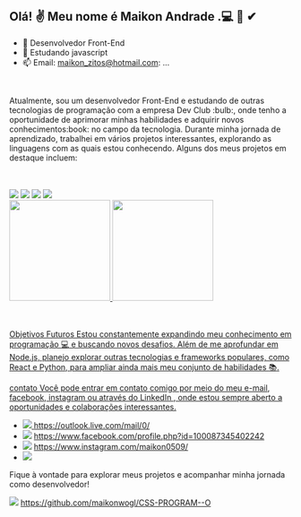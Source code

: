 
## Olá! :v: Meu nome é Maikon Andrade  .:computer: :notebook: ✔
- 🔭 Desenvolvedor Front-End
- 🌱 Estudando javascript  
- 📫 Email: maikon_zitos@hotmail.com: ...
<br>
<p> 
 Atualmente, sou um desenvolvedor Front-End e estudando de outras tecnologias de programação com a empresa Dev Club :bulb:, onde tenho a oportunidade de aprimorar minhas habilidades e adquirir novos conhecimentos:book: no campo da tecnologia.
Durante minha jornada de aprendizado, trabalhei em vários projetos interessantes, explorando as linguagens com as quais estou conhecendo. Alguns dos meus projetos em destaque incluem: 
</p>
<br>
<br>
<div> 
 <img src= "https://img.shields.io/badge/HTML5-E34F26?style=for-the-badge&logo=html5&logoColor=white" />
 <img src ="https://img.shields.io/badge/CSS3-1572B6?style=for-the-badge&logo=css3&logoColor=white"/>
 <img src= "https://img.shields.io/badge/JavaScript-F7DF1E?style=for-the-badge&logo=javascript&logoColor=black"/>
 <img src= "https://img.shields.io/badge/Node.js-43853D?style=for-the-badge&logo=node.js&logoColor=white"/>  
 </div>

<div>
<a href="https://github.com/maikonwogl">
<img height="180em" src=http://github-readme-stats.vercel.app/api?username=maikonwogl&show_icon=true-theme-dracula&include_all_commits=true&count_private=true"/>
<img height="180em" src=http://github-readme-stats.vercel.app/api/top-langs/?username=maikonwogl&layout=compact&langs_count-16&theme=dracula"/>
 </div>

 
 
 <br>

<br>

Objetivos Futuros
Estou constantemente expandindo meu conhecimento em programação :computer: e buscando novos desafios. Além de me aprofundar em Node.js, planejo explorar outras tecnologias e frameworks populares, como React e Python, para ampliar ainda mais meu conjunto de habilidades :books:.

contato
Você pode entrar em contato comigo por meio do meu e-mail, facebook, instagram ou através do LinkedIn , onde estou sempre aberto a oportunidades e colaborações interessantes.
- <img src= "https://img.shields.io/badge/Gmail-D14836?style=for-the-badge&logo=gmail&logoColor=white"/>         https://outlook.live.com/mail/0/
- <img src="https://img.shields.io/badge/Facebook-1877F2?style=for-the-badge&logo=facebook&logoColor=white"/>    https://www.facebook.com/profile.php?id=100087345402242
- <img src="https://img.shields.io/badge/Instagram-E4405F?style=for-the-badge&logo=instagram&logoColor=white"/>  https://www.instagram.com/maikon0509/
- <img src="https://img.shields.io/badge/LinkedIn-0077B5?style=for-the-badge&logo=linkedin&logoColor=white"/>

Fique à vontade para explorar meus projetos e acompanhar minha jornada como desenvolvedor!
<br>

<img src="https://img.shields.io/badge/GitHub-100000?style=for-the-badge&logo=github&logoColor=white"/> <a> https://github.com/maikonwogl/CSS-PROGRAM--O <a>






    
         
            
          
          

